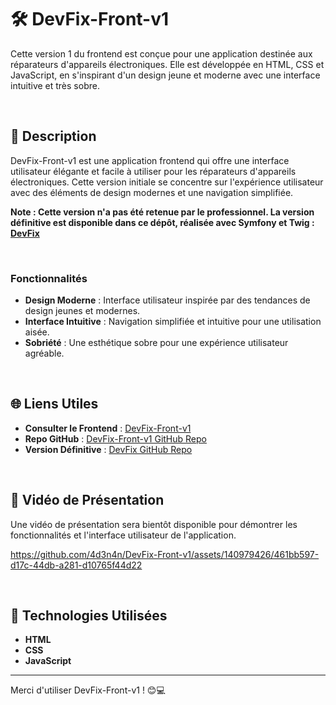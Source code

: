 # 🛠️ DevFix-Front-v1

Cette version 1 du frontend est conçue pour une application destinée aux réparateurs d'appareils électroniques. Elle est développée en HTML, CSS et JavaScript, en s'inspirant d'un design jeune et moderne avec une interface intuitive et très sobre.

<br>

## 🌟 Description

DevFix-Front-v1 est une application frontend qui offre une interface utilisateur élégante et facile à utiliser pour les réparateurs d'appareils électroniques. Cette version initiale se concentre sur l'expérience utilisateur avec des éléments de design modernes et une navigation simplifiée.

**Note : Cette version n'a pas été retenue par le professionnel. La version définitive est disponible dans ce dépôt, réalisée avec Symfony et Twig : [DevFix](https://github.com/4d3n4n/DevFix.git)**

<br>

### Fonctionnalités

- **Design Moderne** : Interface utilisateur inspirée par des tendances de design jeunes et modernes.
- **Interface Intuitive** : Navigation simplifiée et intuitive pour une utilisation aisée.
- **Sobriété** : Une esthétique sobre pour une expérience utilisateur agréable.

<br>

## 🌐 Liens Utiles

- **Consulter le Frontend** : [DevFix-Front-v1](https://4d3n4n.github.io/DevFix-Front-v1/)
- **Repo GitHub** : [DevFix-Front-v1 GitHub Repo](https://github.com/4d3n4n/DevFix-Front-v1.git)
- **Version Définitive** : [DevFix GitHub Repo](https://github.com/4d3n4n/DevFix.git)

<br>

## 🎥 Vidéo de Présentation

Une vidéo de présentation sera bientôt disponible pour démontrer les fonctionnalités et l'interface utilisateur de l'application.

https://github.com/4d3n4n/DevFix-Front-v1/assets/140979426/461bb597-d17c-44db-a281-d10765f44d22


<br>

## 🚀 Technologies Utilisées

- **HTML**
- **CSS**
- **JavaScript**

---

Merci d'utiliser DevFix-Front-v1 ! 😊💻
